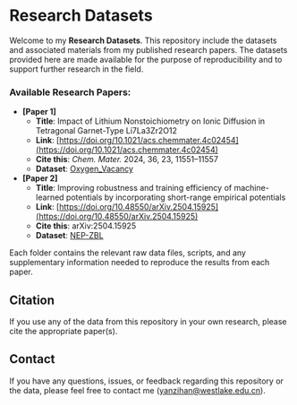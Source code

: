 # Research Datasets
Welcome to my **Research Datasets**. This repository include the datasets and associated materials from my published research papers. The datasets provided here are made available for the purpose of reproducibility and to support further research in the field.

### Available Research Papers:

- **[Paper 1]**  
  - **Title**: Impact of Lithium Nonstoichiometry on Ionic Diffusion in Tetragonal Garnet-Type Li7La3Zr2O12
  - **Link**: [https://doi.org/10.1021/acs.chemmater.4c02454](https://doi.org/10.1021/acs.chemmater.4c02454)
  - **Cite this**: *Chem. Mater.* 2024, 36, 23, 11551–11557
  - **Dataset**: [Oxygen_Vacancy](./Oxygen_Vacancy/README.md)
- **[Paper 2]**  
  - **Title**: Improving robustness and training efficiency of machine-learned potentials by incorporating short-range empirical potentials
  - **Link**: [https://doi.org/10.48550/arXiv.2504.15925](https://doi.org/10.48550/arXiv.2504.15925)
  - **Cite this**: arXiv:2504.15925
  - **Dataset**: [NEP-ZBL](./NEP-ZBL/README.md)

Each folder contains the relevant raw data files, scripts, and any supplementary information needed to reproduce the results from each paper.

## Citation

If you use any of the data from this repository in your own research, please cite the appropriate paper(s).

## Contact

If you have any questions, issues, or feedback regarding this repository or the data, please feel free to contact me ([yanzihan@westlake.edu.cn](mailto:yanzihan@westlake.edu.cn)).
